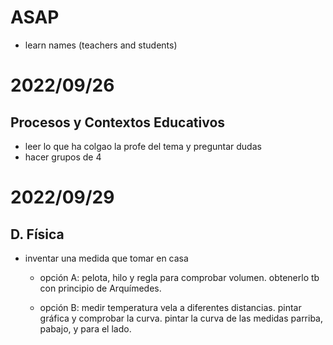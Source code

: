 # ASAP
- learn names (teachers and students)

# 2022/09/26

## Procesos y Contextos Educativos
- leer lo que ha colgao la profe del tema y preguntar dudas
- hacer grupos de 4

# 2022/09/29
## D. Física
- inventar una medida que tomar en casa
    - opción A: pelota, hilo y regla para comprobar volumen.
        obtenerlo tb con principio de Arquímedes.

    - opción B: medir temperatura vela a diferentes distancias.
        pintar gráfica y comprobar la curva. pintar la curva de las medidas parriba, pabajo, y para el lado.